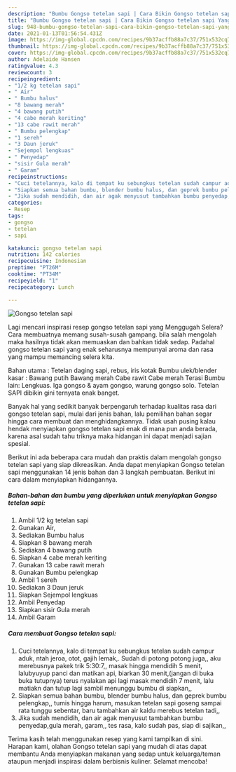```yaml
---
description: "Bumbu Gongso tetelan sapi | Cara Bikin Gongso tetelan sapi Yang Lezat Sekali"
title: "Bumbu Gongso tetelan sapi | Cara Bikin Gongso tetelan sapi Yang Lezat Sekali"
slug: 948-bumbu-gongso-tetelan-sapi-cara-bikin-gongso-tetelan-sapi-yang-lezat-sekali
date: 2021-01-13T01:56:54.431Z
image: https://img-global.cpcdn.com/recipes/9b37acffb88a7c37/751x532cq70/gongso-tetelan-sapi-foto-resep-utama.jpg
thumbnail: https://img-global.cpcdn.com/recipes/9b37acffb88a7c37/751x532cq70/gongso-tetelan-sapi-foto-resep-utama.jpg
cover: https://img-global.cpcdn.com/recipes/9b37acffb88a7c37/751x532cq70/gongso-tetelan-sapi-foto-resep-utama.jpg
author: Adelaide Hansen
ratingvalue: 4.3
reviewcount: 3
recipeingredient:
- "1/2 kg tetelan sapi"
- " Air"
- " Bumbu halus"
- "8 bawang merah"
- "4 bawang putih"
- "4 cabe merah keriting"
- "13 cabe rawit merah"
- " Bumbu pelengkap"
- "1 sereh"
- "3 Daun jeruk"
- "Sejempol lengkuas"
- " Penyedap"
- "sisir Gula merah"
- " Garam"
recipeinstructions:
- "Cuci tetelannya, kalo di tempat ku sebungkus tetelan sudah campur aduk, ntah jeroa, otot, gajih lemak,. Sudah di potong potong juga,, aku merebusnya pakek trik 5:30:7,, masak hingga mendidih 5 menit, lalubyuyup panci dan matikan api, biarkan 30 menit,(jangan di buka buka tutupnya) terus nyalakan api lagi masak mendidih 7 menit, lalu matiakn dan tutup lagi sambil menunggu bumbu di siapkan,,"
- "Siapkan semua bahan bumbu, blender bumbu halus, dan geprek bumbu pelengkap,, tumis hingga harum, masukan tetelan sapi goseng sampai rata tunggu sebentar, baru tambahkan air kaldu merebus tetelan tadi,,"
- "Jika sudah mendidih, dan air agak menyusut tambahkan bumbu penyedap,gula merah, garam,, tes rasa, kalo sudah pas, siap di sajikan,,"
categories:
- Resep
tags:
- gongso
- tetelan
- sapi

katakunci: gongso tetelan sapi 
nutrition: 142 calories
recipecuisine: Indonesian
preptime: "PT26M"
cooktime: "PT34M"
recipeyield: "1"
recipecategory: Lunch

---
```



![Gongso tetelan sapi](https://img-global.cpcdn.com/recipes/9b37acffb88a7c37/751x532cq70/gongso-tetelan-sapi-foto-resep-utama.jpg)

Lagi mencari inspirasi resep gongso tetelan sapi yang Menggugah Selera? Cara membuatnya memang susah-susah gampang. bila salah mengolah maka hasilnya tidak akan memuaskan dan bahkan tidak sedap. Padahal gongso tetelan sapi yang enak seharusnya mempunyai aroma dan rasa yang mampu memancing selera kita.

Bahan utama : Tetelan daging sapi, rebus, iris kotak Bumbu ulek/blender kasar : Bawang putih Bawang merah Cabe rawit Cabe merah Terasi Bumbu lain: Lengkuas. Iga gongso &amp; ayam gongso, warung gongso solo. Tetelan SAPI dibikin gini ternyata enak banget.

Banyak hal yang sedikit banyak berpengaruh terhadap kualitas rasa dari gongso tetelan sapi, mulai dari jenis bahan, lalu pemilihan bahan segar hingga cara membuat dan menghidangkannya. Tidak usah pusing kalau hendak menyiapkan gongso tetelan sapi enak di mana pun anda berada, karena asal sudah tahu triknya maka hidangan ini dapat menjadi sajian spesial.


Berikut ini ada beberapa cara mudah dan praktis dalam mengolah gongso tetelan sapi yang siap dikreasikan. Anda dapat menyiapkan Gongso tetelan sapi menggunakan 14 jenis bahan dan 3 langkah pembuatan. Berikut ini cara dalam menyiapkan hidangannya.

<!--inarticleads1-->

##### Bahan-bahan dan bumbu yang diperlukan untuk menyiapkan Gongso tetelan sapi:

1. Ambil 1/2 kg tetelan sapi
1. Gunakan  Air,
1. Sediakan  Bumbu halus
1. Siapkan 8 bawang merah
1. Sediakan 4 bawang putih
1. Siapkan 4 cabe merah keriting
1. Gunakan 13 cabe rawit merah
1. Gunakan  Bumbu pelengkap
1. Ambil 1 sereh
1. Sediakan 3 Daun jeruk
1. Siapkan Sejempol lengkuas
1. Ambil  Penyedap
1. Siapkan sisir Gula merah
1. Ambil  Garam




<!--inarticleads2-->

##### Cara membuat Gongso tetelan sapi:

1. Cuci tetelannya, kalo di tempat ku sebungkus tetelan sudah campur aduk, ntah jeroa, otot, gajih lemak,. Sudah di potong potong juga,, aku merebusnya pakek trik 5:30:7,, masak hingga mendidih 5 menit, lalubyuyup panci dan matikan api, biarkan 30 menit,(jangan di buka buka tutupnya) terus nyalakan api lagi masak mendidih 7 menit, lalu matiakn dan tutup lagi sambil menunggu bumbu di siapkan,,
1. Siapkan semua bahan bumbu, blender bumbu halus, dan geprek bumbu pelengkap,, tumis hingga harum, masukan tetelan sapi goseng sampai rata tunggu sebentar, baru tambahkan air kaldu merebus tetelan tadi,,
1. Jika sudah mendidih, dan air agak menyusut tambahkan bumbu penyedap,gula merah, garam,, tes rasa, kalo sudah pas, siap di sajikan,,




Terima kasih telah menggunakan resep yang kami tampilkan di sini. Harapan kami, olahan Gongso tetelan sapi yang mudah di atas dapat membantu Anda menyiapkan makanan yang sedap untuk keluarga/teman ataupun menjadi inspirasi dalam berbisnis kuliner. Selamat mencoba!
